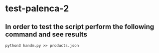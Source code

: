 # test-palenca-2

## In order to test the script perform the following command and see results

```
python3 handm.py >> products.json
```
